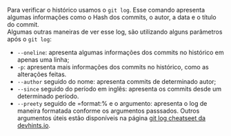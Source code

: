 Para verificar o histórico usamos o `git log`. Esse comando apresenta algumas informações como o Hash dos commits, o autor, a data e o título do commit.<br>
Algumas outras maneiras de ver esse log, são utilizando alguns parâmetros após o `git log`:
- `--oneline`: apresenta algumas informações dos commits no histórico em apenas uma linha;
- `-p`: apresenta mais informações dos commits no histórico, como as alterações feitas.
- `--author` seguido do nome: apresenta commits de determinado autor;
- `--since` seguido do período em inglês: apresenta os commits desde um determinado período.
- `--preety` seguido de =format:% e o argumento: apresenta o log de maneira formatada conforme os argumentos passsados.
Outros argumentos úteis estão disponíveis na página [git log cheatseet da devhints.io](https://devhints.io/git-log).